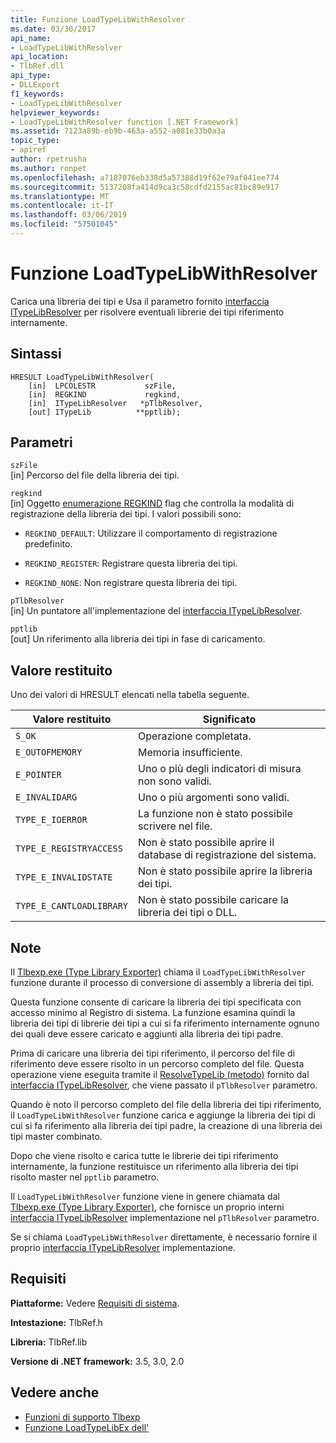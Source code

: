 ```yaml
---
title: Funzione LoadTypeLibWithResolver
ms.date: 03/30/2017
api_name:
- LoadTypeLibWithResolver
api_location:
- TlbRef.dll
api_type:
- DLLExport
f1_keywords:
- LoadTypeLibWithResolver
helpviewer_keywords:
- LoadTypeLibWithResolver function [.NET Framework]
ms.assetid: 7123a89b-eb9b-463a-a552-a081e33b0a3a
topic_type:
- apiref
author: rpetrusha
ms.author: ronpet
ms.openlocfilehash: a7187076eb338d5a57388d19f62e79af041ee774
ms.sourcegitcommit: 5137208fa414d9ca3c58cdfd2155ac81bc89e917
ms.translationtype: MT
ms.contentlocale: it-IT
ms.lasthandoff: 03/06/2019
ms.locfileid: "57501045"
---
```

# <a name="loadtypelibwithresolver-function"></a>Funzione LoadTypeLibWithResolver
Carica una libreria dei tipi e Usa il parametro fornito [interfaccia ITypeLibResolver](../../../../docs/framework/unmanaged-api/tlbexp/itypelibresolver-interface.md) per risolvere eventuali librerie dei tipi riferimento internamente.  
  
## <a name="syntax"></a>Sintassi  
  
```  
HRESULT LoadTypeLibWithResolver(  
    [in]  LPCOLESTR           szFile,  
    [in]  REGKIND             regkind,  
    [in]  ITypeLibResolver   *pTlbResolver,  
    [out] ITypeLib          **pptlib);  
```  
  
## <a name="parameters"></a>Parametri  
 `szFile`  
 [in] Percorso del file della libreria dei tipi.  
  
 `regkind`  
 [in] Oggetto [enumerazione REGKIND](https://docs.microsoft.com/previous-versions/windows/desktop/api/oleauto/ne-oleauto-tagregkind) flag che controlla la modalità di registrazione della libreria dei tipi. I valori possibili sono:  
  
-   `REGKIND_DEFAULT`: Utilizzare il comportamento di registrazione predefinito.  
  
-   `REGKIND_REGISTER`: Registrare questa libreria dei tipi.  
  
-   `REGKIND_NONE`: Non registrare questa libreria dei tipi.  
  
 `pTlbResolver`  
 [in] Un puntatore all'implementazione del [interfaccia ITypeLibResolver](../../../../docs/framework/unmanaged-api/tlbexp/itypelibresolver-interface.md).  
  
 `pptlib`  
 [out] Un riferimento alla libreria dei tipi in fase di caricamento.  
  
## <a name="return-value"></a>Valore restituito  
 Uno dei valori di HRESULT elencati nella tabella seguente.  
  
|Valore restituito|Significato|  
|------------------|-------------|  
|`S_OK`|Operazione completata.|  
|`E_OUTOFMEMORY`|Memoria insufficiente.|  
|`E_POINTER`|Uno o più degli indicatori di misura non sono validi.|  
|`E_INVALIDARG`|Uno o più argomenti sono validi.|  
|`TYPE_E_IOERROR`|La funzione non è stato possibile scrivere nel file.|  
|`TYPE_E_REGISTRYACCESS`|Non è stato possibile aprire il database di registrazione del sistema.|  
|`TYPE_E_INVALIDSTATE`|Non è stato possibile aprire la libreria dei tipi.|  
|`TYPE_E_CANTLOADLIBRARY`|Non è stato possibile caricare la libreria dei tipi o DLL.|  
  
## <a name="remarks"></a>Note  
 Il [Tlbexp.exe (Type Library Exporter)](../../../../docs/framework/tools/tlbexp-exe-type-library-exporter.md) chiama il `LoadTypeLibWithResolver` funzione durante il processo di conversione di assembly a libreria dei tipi.  
  
 Questa funzione consente di caricare la libreria dei tipi specificata con accesso minimo al Registro di sistema. La funzione esamina quindi la libreria dei tipi di librerie dei tipi a cui si fa riferimento internamente ognuno dei quali deve essere caricato e aggiunti alla libreria dei tipi padre.  
  
 Prima di caricare una libreria dei tipi riferimento, il percorso del file di riferimento deve essere risolto in un percorso completo del file. Questa operazione viene eseguita tramite il [ResolveTypeLib (metodo)](../../../../docs/framework/unmanaged-api/tlbexp/resolvetypelib-method.md) fornito dal [interfaccia ITypeLibResolver](../../../../docs/framework/unmanaged-api/tlbexp/itypelibresolver-interface.md), che viene passato il `pTlbResolver` parametro.  
  
 Quando è noto il percorso completo del file della libreria dei tipi riferimento, il `LoadTypeLibWithResolver` funzione carica e aggiunge la libreria dei tipi di cui si fa riferimento alla libreria dei tipi padre, la creazione di una libreria dei tipi master combinato.  
  
 Dopo che viene risolto e carica tutte le librerie dei tipi riferimento internamente, la funzione restituisce un riferimento alla libreria dei tipi risolto master nel `pptlib` parametro.  
  
 Il `LoadTypeLibWithResolver` funzione viene in genere chiamata dal [Tlbexp.exe (Type Library Exporter)](../../../../docs/framework/tools/tlbexp-exe-type-library-exporter.md), che fornisce un proprio interni [interfaccia ITypeLibResolver](../../../../docs/framework/unmanaged-api/tlbexp/itypelibresolver-interface.md) implementazione nel `pTlbResolver` parametro.  
  
 Se si chiama `LoadTypeLibWithResolver` direttamente, è necessario fornire il proprio [interfaccia ITypeLibResolver](../../../../docs/framework/unmanaged-api/tlbexp/itypelibresolver-interface.md) implementazione.  
  
## <a name="requirements"></a>Requisiti  
 **Piattaforme:** Vedere [Requisiti di sistema](../../../../docs/framework/get-started/system-requirements.md).  
  
 **Intestazione:** TlbRef.h  
  
 **Libreria:** TlbRef.lib  
  
 **Versione di .NET framework:** 3.5, 3.0, 2.0  
  
## <a name="see-also"></a>Vedere anche
- [Funzioni di supporto Tlbexp](../../../../docs/framework/unmanaged-api/tlbexp/index.md)
- [Funzione LoadTypeLibEx dell'](https://docs.microsoft.com/previous-versions/windows/desktop/api/oleauto/nf-oleauto-loadtypelibex)

